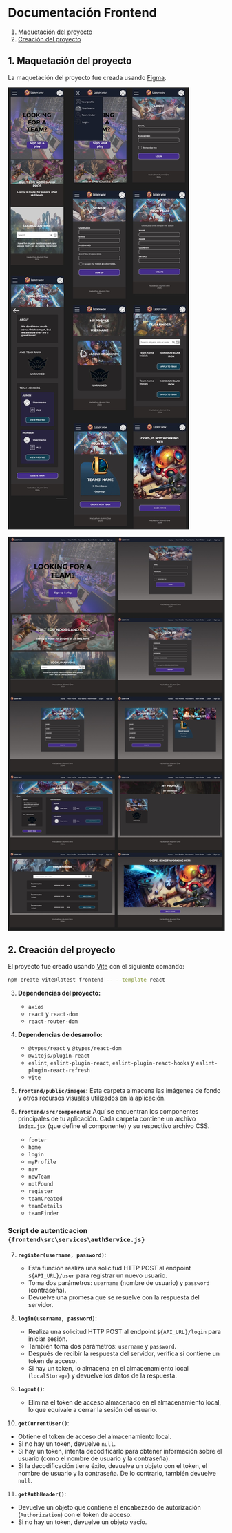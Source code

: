 
# Documentación Frontend

1. [Maquetación del proyecto](#1-maquetación-del-proyecto)  
2. [Creación del proyecto](#2-creación-del-proyecto)  

## 1. Maquetación del proyecto

La maquetación del proyecto fue creada usando [Figma](https://www.figma.com).

![Imagen de la maquetación del proyecto en móvil](./images/frontend/figma/mobile.jpg)

![Imagen de la maquetación del proyecto en escritorio](./images/frontend/figma/desktop.jpg)

## 2. Creación del proyecto

El proyecto fue creado usando [Vite](https://vitejs.dev/) con el siguiente comando:

```sh
npm create vite@latest frontend -- --template react
```

3. **Dependencias del proyecto:**
    - `axios`
    - `react` y `react-dom`
    - `react-router-dom`

4. **Dependencias de desarrollo:**
    - `@types/react` y `@types/react-dom`
    - `@vitejs/plugin-react`
    - `eslint`, `eslint-plugin-react`, `eslint-plugin-react-hooks` y `eslint-plugin-react-refresh`
    - `vite`


5. **`frontend/public/images`:** Esta carpeta almacena las imágenes de fondo y otros recursos visuales utilizados en la aplicación.

6. **`frontend/src/components`:** Aquí se encuentran los componentes principales de tu aplicación. Cada carpeta contiene un archivo `index.jsx` (que define el componente) y su respectivo archivo CSS.

    - `footer`
    - `home`
    - `login`
    - `myProfile`
    - `nav`
    - `newTeam`
    - `notFound`
    - `register`
    - `teamCreated`
    - `teamDetails`
    - `teamFinder`

### Script de autenticacion `{frontend\src\services\authService.js}`

7. **`register(username, password)`**:
   - Esta función realiza una solicitud HTTP POST al endpoint `${API_URL}/user` para registrar un nuevo usuario.
   - Toma dos parámetros: `username` (nombre de usuario) y `password` (contraseña).
   - Devuelve una promesa que se resuelve con la respuesta del servidor.

8. **`login(username, password)`**:
   - Realiza una solicitud HTTP POST al endpoint `${API_URL}/login` para iniciar sesión.
   - También toma dos parámetros: `username` y `password`.
   - Después de recibir la respuesta del servidor, verifica si contiene un token de acceso.
   - Si hay un token, lo almacena en el almacenamiento local (`localStorage`) y devuelve los datos de la respuesta.

9. **`logout()`**:
   - Elimina el token de acceso almacenado en el almacenamiento local, lo que equivale a cerrar la sesión del usuario.

10. **`getCurrentUser()`**:
   - Obtiene el token de acceso del almacenamiento local.
   - Si no hay un token, devuelve `null`.
   - Si hay un token, intenta decodificarlo para obtener información sobre el usuario (como el nombre de usuario y la contraseña).
   - Si la decodificación tiene éxito, devuelve un objeto con el token, el nombre de usuario y la contraseña. De lo contrario, también devuelve `null`.

11. **`getAuthHeader()`**:
   - Devuelve un objeto que contiene el encabezado de autorización (`Authorization`) con el token de acceso.
   - Si no hay un token, devuelve un objeto vacío.

